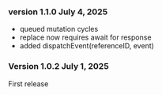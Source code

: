 ### version 1.1.0 July 4, 2025

- queued mutation cycles
- replace now requires await for response
- added dispatchEvent(referenceID, event)

### Version 1.0.2 July 1, 2025

First release